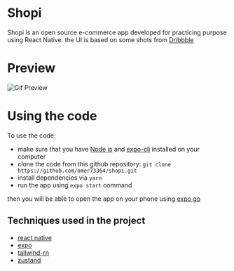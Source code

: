 # Shopi

Shopi is an open source e-commerce app developed for practicing purpose using React Native.
the UI is based on some shots from [Dribbble](https://dribbble.com/shots/15960381-Clothing-E-commerce-App)


# Preview

![Gif Preview](https://doc-0o-88-docs.googleusercontent.com/docs/securesc/pntcsme6bf5nhd0c3h6ior281eufg6bm/1hn6mqiij9lrhq9ing31n65vge3tqi1i/1635935700000/05389740789527678939/05389740789527678939/10Es0tEefyK-Ej32yO8sRI5QSVmFCSO9c?e=download&authuser=0&nonce=d9nh0lmchk4bg&user=05389740789527678939&hash=5l4q0e3j94lalu8ic75shgph4k3ln668)

# Using the code
To use the code:
- make sure that you have [Node js](https://nodejs.org/en/) and [expo-cli](https://docs.expo.dev/workflow/expo-cli/) installed on your computer
- clone the code from this github repository:
 `git clone https://github.com/omer73364/shopi.git`
 - install dependencies via `yarn`
 - run the app using `expo start` command

then you will be able to open the app on your phone using [expo go](https://expo.dev/client)

## Techniques used in the project
- [react native](https://expo.dev/client)
- [expo](https://expo.dev/)
- [tailwind-rn](https://github.com/vadimdemedes/tailwind-rn)
- [zustand](https://github.com/pmndrs/zustand)
